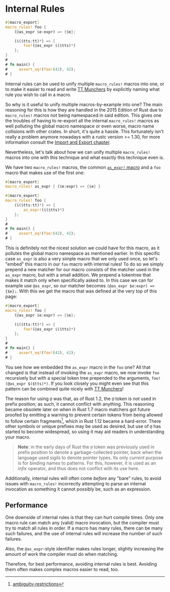 # Internal Rules

```rust
#[macro_export]
macro_rules! foo {
    (@as_expr $e:expr) => {$e};

    ($($tts:tt)*) => {
        foo!(@as_expr $($tts)*)
    };
}
#
# fn main() {
#     assert_eq!(foo!(42), 42);
# }
```

Internal rules can be used to unify multiple `macro_rules!` macros into one, or to make it easier to read and write [TT Munchers] by explicitly naming what rule you wish to call in a macro.

So why is it useful to unify multiple macros-by-example into one?
The main reasoning for this is how they are handled in the 2015 Edition of Rust due to `macro_rules!` macros not being namespaced in said edition.
This gives one the troubles of having to re-export all the internal `macro_rules!` macros as well polluting the global macro namespace or even worse, macro name collisions with other crates.
In short, it's quite a hassle.
This fortunately isn't really a problem anymore nowadays with a rustc version >= 1.30, for more information consult the [Import and Export chapter](../minutiae/import-export.html).

Nevertheless, let's talk about how we can unify multiple `macro_rules!` macros into one with this technique and what exactly this technique even is.

We have two `macro_rules!` macros, the common [`as_expr!` macro](../building-blocks/ast-coercion.html) and a `foo` macro that makes use of the first one:

```rust
#[macro_export]
macro_rules! as_expr { ($e:expr) => {$e} }

#[macro_export]
macro_rules! foo {
    ($($tts:tt)*) => {
        as_expr!($($tts)*)
    };
}
#
# fn main() {
#     assert_eq!(foo!(42), 42);
# }
```

This is definitely not the nicest solution we could have for this macro, as it pollutes the global macro namespace as mentioned earlier.
In this specific case `as_expr` is also a very simple macro that we only used once, so let's "embed" this macro in our `foo` macro with internal rules!
To do so we simply prepend a new matcher for our macro consists of the matcher used in the `as_expr` macro, but with a small addition.
We prepend a tokentree that makes it match only when specifically asked to.
In this case we can for example use `@as_expr`, so our matcher becomes `(@as_expr $e:expr) => {$e};`.
With this we get the macro that was defined at the very top of this page:

```rust
#[macro_export]
macro_rules! foo {
    (@as_expr $e:expr) => {$e};

    ($($tts:tt)*) => {
        foo!(@as_expr $($tts)*)
    };
}
#
# fn main() {
#     assert_eq!(foo!(42), 42);
# }
```

You see how we embedded the `as_expr` macro in the `foo` one?
All that changed is that instead of invoking the `as_expr` macro, we now invoke `foo` recursively but with a special token tree prepended to the arguments, `foo!(@as_expr $($tts)*)`.
If you look closely you might even see that this pattern can be combined quite nicely with [TT Munchers]!

The reason for using `@` was that, as of Rust 1.2, the `@` token is *not* used in prefix position; as such, it cannot conflict with anything.
This reasoning became obsolete later on when in Rust 1.7 macro matchers got future proofed by emitting a warning to prevent certain tokens from being allowed to follow certain fragments[^ambiguity-restrictions], which in Rust 1.12 became a hard-error.
There other symbols or unique prefixes may be used as desired, but use of `@` has started to become widespread, so using it may aid readers in understanding your macro.

[^ambiguity-restrictions]:[ambiguity-restrictions](../minutiae/metavar-and-expansion.html)

> **Note**: in the early days of Rust the `@` token was previously used in prefix position to denote a garbage-collected pointer, back when the language used sigils to denote pointer types.
> Its only *current* purpose is for binding names to patterns.
> For this, however, it is used as an *infix* operator, and thus does not conflict with its use here.

Additionally, internal rules will often come *before* any "bare" rules, to avoid issues with `macro_rules!` incorrectly attempting to parse an internal invocation as something it cannot possibly be, such as an expression.

## Performance

One downside of internal rules is that they can hurt compile times.
Only one macro rule can match any (valid) macro invocation, but the compiler must try to match all rules in order.
If a macro has many rules, there can be many such failures, and the use of internal rules will increase the number of such failures.

Also, the `@as_expr`-style identifier makes rules longer, slightly increasing
the amount of work the compiler must do when matching.

Therefore, for best performance, avoiding internal rules is best.
Avoiding them often makes complex macros easier to read, too.

[TT Munchers]:./tt-muncher.html
